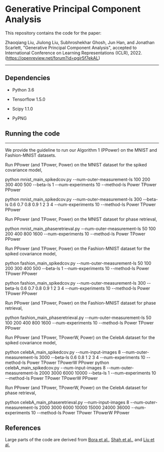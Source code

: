 # Generative Principal Component Analysis

This repository contains the code for the paper: 

Zhaoqiang Liu, Jiulong Liu, Subhroshekhar Ghosh, Jun Han, and Jonathan Scarlett, "Generative Principal Component Analysis", accepted to International Conference on Learning Representations (ICLR), 2022.(https://openreview.net/forum?id=pgir5f7ekAL)

-------------------------------------------------------------------------------------

## Dependencies

* Python 3.6

* Tensorflow 1.5.0

* Scipy 1.1.0

*  PyPNG

## Running the code

-------------------------------------------------------------------------------------

We provide the guideline to run our Algorithm 1 (PPower) on the MNIST and Fashion-MNIST datasets. 


Run PPower (and TPower, Power) on the MNIST dataset for the spiked covariance model,

python mnist_main_spikedcov.py --num-outer-measurement-ls 100 200 300 400 500 --beta-ls 1 --num-experiments 10 --method-ls Power TPower PPower

python mnist_main_spikedcov.py --num-outer-measurement-ls 300 --beta-ls 0.6 0.7 0.8 0.9 1 2 3 4 --num-experiments 10 --method-ls Power TPower PPower


Run PPower (and TPower, Power) on the MNIST dataset for phase retrieval,

python mnist_main_phaseretrieval.py --num-outer-measurement-ls 50 100 200 400 800 1600   --num-experiments 10 --method-ls Power TPower PPower




Run PPower (and TPower, Power) on the Fashion-MNIST dataset for the spiked covariance model,

python fashion_main_spikedcov.py --num-outer-measurement-ls 50 100 200 300 400 500 --beta-ls 1 --num-experiments 10 --method-ls Power TPower PPower

python fashion_main_spikedcov.py --num-outer-measurement-ls 300 --beta-ls 0.6 0.7 0.8 0.9 1 2 3 4 --num-experiments 10 --method-ls Power TPower PPower


Run PPower (and TPower, Power) on the Fashion-MNIST dataset for phase retrieval,

python fashion_main_phaseretrieval.py --num-outer-measurement-ls 50 100 200 400 800 1600   --num-experiments 10 --method-ls Power TPower PPower




Run PPower (and TPower, TPowerW, Power) on the CelebA dataset for the spiked covariance model,

python celebA_main_spikedcov.py --num-input-images 8 --num-outer-measurement-ls 3000 --beta-ls 0.6   0.8  1 2 3 4  --num-experiments 10 --method-ls Power TPower TPowerW PPower
python celebA_main_spikedcov.py --num-input-images 8 --num-outer-measurement-ls 2000 3000 6000 10000 --beta-ls 1  --num-experiments 10 --method-ls Power TPower TPowerW PPower


Run PPower (and TPower, TPowerW, Power) on the CelebA dataset for phase retrieval,


python celebA_main_phaseretrieval.py --num-input-images 8 --num-outer-measurement-ls 2000 3000 6000 10000 15000  24000 36000 --num-experiments 10 --method-ls Power TPower TPowerW PPower



## References

Large parts of the code are derived from [Bora et al.](https://github.com/AshishBora/csgm), [ Shah et al.](https://github.com/shahviraj/pgdgan), and [Liu et al.](https://github.com/selwyn96/Quant_CS)



